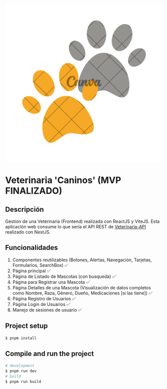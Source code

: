 ![logo](/public/brand.png)

# Veterinaria 'Caninos' (MVP FINALIZADO)

## Descripción

Gestion de una Veterinaria (Frontend) realizada con ReactJS y ViteJS.
Esta aplicación web consume lo que sería el API REST de [Veterinaria-API](https://github.com/juncos22/veterinaria-api) realizado con NestJS.

## Funcionalidades

1. Componentes reutilizables (Botones, Alertas, Navegación, Tarjetas, Formularios, SearchBox) ✅
2. Página principal ✅
3. Página de Listado de Mascotas (con busqueda) ✅
4. Página para Registrar una Mascota ✅
5. Página Detalles de una Mascota (Visualización de datos completos como Nombre, Raza, Género, Dueño, Medicaciones [si las tiene]) ✅
6. Página Registro de Usuarios ✅
7. Página Login de Usuarios ✅
8. Manejo de sesiones de usuario ✅

## Project setup

```bash
$ pnpm install
```

## Compile and run the project

```bash
# development
$ pnpm run dev
# build
$ pnpm run build
```
